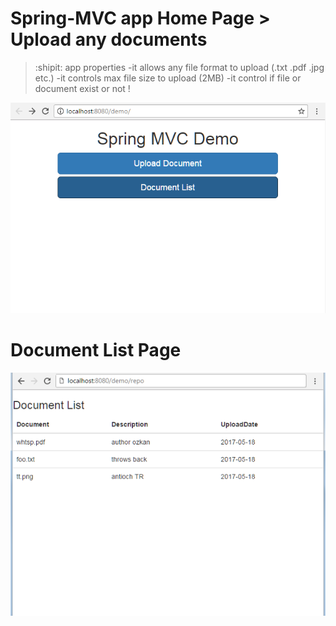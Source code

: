 # Spring-MVC app Home Page > Upload any documents
> :shipit: app properties
-it allows any file format to upload (.txt .pdf .jpg etc.)
-it controls max file size to upload (2MB)
-it control if file or document exist or not !

![Home Page](screenshots/app_scr_1.png "Home Page")
# Document List Page


![Document List Page](screenshots/app_scr_2.png "Document List")






